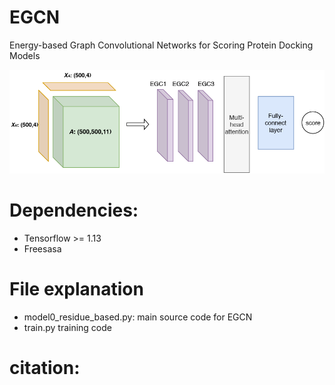 # EGCN
Energy-based Graph Convolutional Networks for Scoring Protein Docking Models

![EGCN Architecture](/EGCN_fig1.png)

# Dependencies:
* Tensorflow >= 1.13
* Freesasa

# File explanation
* model0_residue_based.py: main source code for EGCN
* train.py  training code 


# citation:
